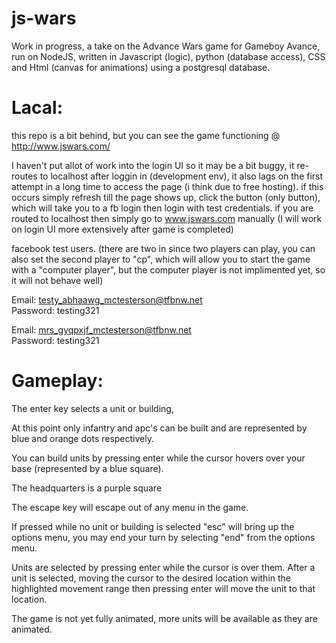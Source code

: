 # js-wars
Work in progress, a take on the Advance Wars game for Gameboy Avance, run on NodeJS, written in Javascript (logic), python (database access), CSS and Html (canvas for animations) using a postgresql database.

Lacal:
========

this repo is a bit behind, but you can see the game functioning @ http://www.jswars.com/

I haven't put allot of work into the login UI so it may be a bit buggy, it re-routes to localhost after loggin in (development env), it also lags on the first attempt in a long time to access the page (i think due to free hosting). if this occurs simply refresh till the page shows up, click the button (only button), which will take you to a fb login then login with test credentials. if you are routed to localhost then simply go to www.jswars.com manually (I will work on login UI more extensively after game is completed)

facebook test users. (there are two in since two players can play, you can also set the second player to "cp", which will allow you to start the game with a "computer player", but the computer player is not implimented yet, so it will not behave well)

Email: testy_abhaawg_mctesterson@tfbnw.net  
Password: testing321

Email: mrs_gyqpxjf_mctesterson@tfbnw.net  
Password: testing321

Gameplay:
========

The enter key selects a unit or building,

At this point only infantry and apc's can be built and are represented by blue and orange dots respectively. 

You can build units by pressing enter while the cursor hovers over your base (represented by a blue square).

The headquarters is a purple square

The escape key will escape out of any menu in the game. 

If pressed while no unit or building is selected "esc" will bring up the options menu, you may end your turn by selecting "end" from the options menu.

Units are selected by pressing enter while the cursor is over them. After  a unit is selected, moving the cursor to the desired location within the highlighted movement range then pressing enter will move the unit to that location.

The game is not yet fully animated, more units will be available as they are animated.
